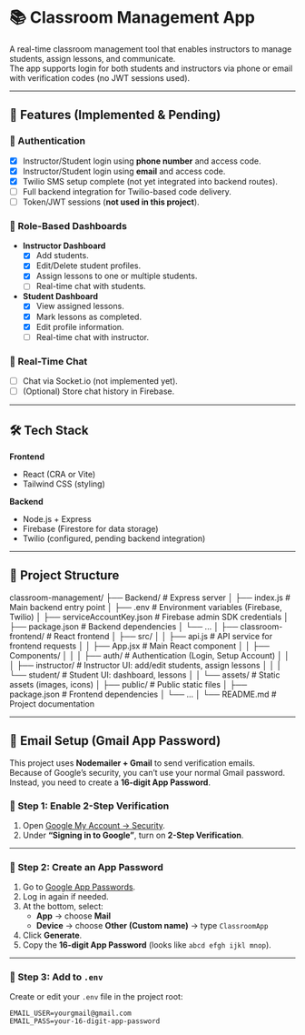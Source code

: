 # 📚 Classroom Management App

A real-time classroom management tool that enables instructors to manage students, assign lessons, and communicate.  
The app supports login for both students and instructors via phone or email with verification codes (no JWT sessions used).

---

## 🚀 Features (Implemented & Pending)

### 🔐 Authentication
- [x] Instructor/Student login using **phone number** and access code.
- [x] Instructor/Student login using **email** and access code.
- [x] Twilio SMS setup complete (not yet integrated into backend routes).
- [ ] Full backend integration for Twilio-based code delivery.
- [ ] Token/JWT sessions (**not used in this project**).

### 👥 Role-Based Dashboards
- **Instructor Dashboard**
  - [x] Add students.
  - [x] Edit/Delete student profiles.
  - [x] Assign lessons to one or multiple students.
  - [ ] Real-time chat with students.
- **Student Dashboard**
  - [x] View assigned lessons.
  - [x] Mark lessons as completed.
  - [x] Edit profile information.
  - [ ] Real-time chat with instructor.

### 💬 Real-Time Chat
- [ ] Chat via Socket.io (not implemented yet).
- [ ] (Optional) Store chat history in Firebase.

---

## 🛠️ Tech Stack
**Frontend**
- React (CRA or Vite)
- Tailwind CSS (styling)

**Backend**
- Node.js + Express
- Firebase (Firestore for data storage)
- Twilio (configured, pending backend integration)

---

## 📂 Project Structure
classroom-management/
├── Backend/ # Express server
│ ├── index.js # Main backend entry point
│ ├── .env # Environment variables (Firebase, Twilio)
│ ├── serviceAccountKey.json # Firebase admin SDK credentials
│ ├── package.json # Backend dependencies
│ └── ...
│
├── classroom-frontend/ # React frontend
│ ├── src/
│ │ ├── api.js # API service for frontend requests
│ │ ├── App.jsx # Main React component
│ │ ├── Components/
│ │ │ ├── auth/ # Authentication (Login, Setup Account)
│ │ │ ├── instructor/ # Instructor UI: add/edit students, assign lessons
│ │ │ └── student/ # Student UI: dashboard, lessons
│ │ └── assets/ # Static assets (images, icons)
│ ├── public/ # Public static files
│ ├── package.json # Frontend dependencies
│ └── ...
│
└── README.md # Project documentation


---

## 📧 Email Setup (Gmail App Password)

This project uses **Nodemailer + Gmail** to send verification emails.  
Because of Google’s security, you can’t use your normal Gmail password.  
Instead, you need to create a **16-digit App Password**.

### 🔹 Step 1: Enable 2-Step Verification
1. Open [Google My Account → Security](https://myaccount.google.com/security).  
2. Under **“Signing in to Google”**, turn on **2-Step Verification**.  

---

### 🔹 Step 2: Create an App Password
1. Go to [Google App Passwords](https://myaccount.google.com/apppasswords).  
2. Log in again if needed.  
3. At the bottom, select:  
   - **App** → choose **Mail**  
   - **Device** → choose **Other (Custom name)** → type `ClassroomApp`  
4. Click **Generate**.  
5. Copy the **16-digit App Password** (looks like `abcd efgh ijkl mnop`).  

---

### 🔹 Step 3: Add to `.env`
Create or edit your `.env` file in the project root:

```env
EMAIL_USER=yourgmail@gmail.com
EMAIL_PASS=your-16-digit-app-password

